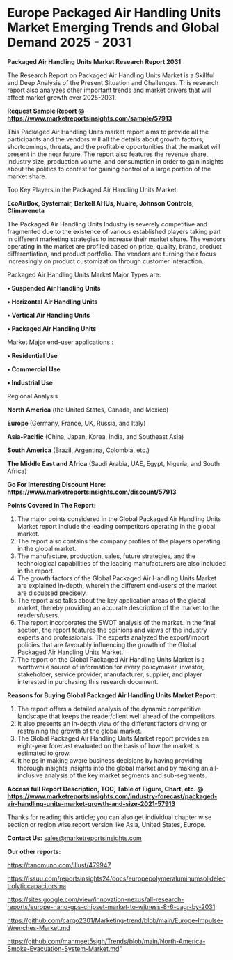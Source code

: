 # Europe Packaged Air Handling Units Market Emerging Trends and Global Demand 2025 - 2031

<strong>Packaged Air Handling Units Market Research Report 2031</strong>

The Research Report on Packaged Air Handling Units Market is a Skillful and Deep Analysis of the Present Situation and Challenges. This research report also analyzes other important trends and market drivers that will affect market growth over 2025-2031.

<strong>Request Sample Report @ <a href=https://www.marketreportsinsights.com/sample/57913>https://www.marketreportsinsights.com/sample/57913</a></strong>

This Packaged Air Handling Units market report aims to provide all the participants and the vendors will all the details about growth factors, shortcomings, threats, and the profitable opportunities that the market will present in the near future. The report also features the revenue share, industry size, production volume, and consumption in order to gain insights about the politics to contest for gaining control of a large portion of the market share.

Top Key Players in the Packaged Air Handling Units Market:

<strong>EcoAirBox, Systemair, Barkell AHUs, Nuaire, Johnson Controls, Climaveneta</strong>

The Packaged Air Handling Units Industry is severely competitive and fragmented due to the existence of various established players taking part in different marketing strategies to increase their market share. The vendors operating in the market are profiled based on price, quality, brand, product differentiation, and product portfolio. The vendors are turning their focus increasingly on product customization through customer interaction.

Packaged Air Handling Units Market Major Types are:

<strong>• Suspended Air Handling Units

• Horizontal Air Handling Units

• Vertical Air Handling Units

• Packaged Air Handling Units</strong>

Market Major end-user applications :

<strong>• Residential Use

• Commercial Use

• Industrial Use</strong>

Regional Analysis

</u><strong><b>North America</b></strong> (the United States, Canada, and Mexico)

<strong><b>Europe </b></strong>(Germany, France, UK, Russia, and Italy)

<strong><b>Asia-Pacific</b></strong> (China, Japan, Korea, India, and Southeast Asia)

<strong><b>South America</b></strong> (Brazil, Argentina, Colombia, etc.)

<strong><b>The Middle East and Africa</b></strong> (Saudi Arabia, UAE, Egypt, Nigeria, and South Africa)

<strong>Go For Interesting Discount Here: <a href=https://www.marketreportsinsights.com/discount/57913>https://www.marketreportsinsights.com/discount/57913</a></strong>

<strong>Points Covered in The Report:</strong>
<ol>
  <li>The major points considered in the Global Packaged Air Handling Units Market report include the leading competitors operating in the global market.</li>
  <li>The report also contains the company profiles of the players operating in the global market.</li>
  <li>The manufacture, production, sales, future strategies, and the technological capabilities of the leading manufacturers are also included in the report.</li>
  <li>The growth factors of the Global Packaged Air Handling Units Market are explained in-depth, wherein the different end-users of the market are discussed precisely.</li>
  <li>The report also talks about the key application areas of the global market, thereby providing an accurate description of the market to the readers/users.</li>
  <li>The report incorporates the SWOT analysis of the market. In the final section, the report features the opinions and views of the industry experts and professionals. The experts analyzed the export/import policies that are favorably influencing the growth of the Global Packaged Air Handling Units Market.</li>
  <li>The report on the Global Packaged Air Handling Units Market is a worthwhile source of information for every policymaker, investor, stakeholder, service provider, manufacturer, supplier, and player interested in purchasing this research document.</li>
</ol>
<strong>Reasons for Buying Global Packaged Air Handling Units Market Report:</strong>

<ol>
  <li>The report offers a detailed analysis of the dynamic competitive landscape that keeps the reader/client well ahead of the competitors.</li>
  <li>It also presents an in-depth view of the different factors driving or restraining the growth of the global market.</li>
  <li>The Global Packaged Air Handling Units Market report provides an eight-year forecast evaluated on the basis of how the market is estimated to grow.</li>
  <li>It helps in making aware business decisions by having providing thorough insights insights into the global market and by making an all-inclusive analysis of the key market segments and sub-segments.</li>
</ol>
<strong>Access full Report Description, TOC, Table of Figure, Chart, etc. @ <a href=https://www.marketreportsinsights.com/industry-forecast/packaged-air-handling-units-market-growth-and-size-2021-57913>https://www.marketreportsinsights.com/industry-forecast/packaged-air-handling-units-market-growth-and-size-2021-57913</a></strong>


Thanks for reading this article; you can also get individual chapter wise section or region wise report version like Asia, United States, Europe.

<strong>Contact Us:</strong>
sales@marketreportsinsights.com

<strong>Our other reports:</strong>

<a href=https://tanomuno.com/illust/479947>https://tanomuno.com/illust/479947</a>

<a href=https://issuu.com/reportsinsights24/docs/europepolymeraluminumsolidelectrolyticcapacitorsma>https://issuu.com/reportsinsights24/docs/europepolymeraluminumsolidelectrolyticcapacitorsma</a>

<a href=https://sites.google.com/view/innovation-nexus/all-research-reports/europe-nano-gps-chipset-market-to-witness-8-6-cagr-by-2031>https://sites.google.com/view/innovation-nexus/all-research-reports/europe-nano-gps-chipset-market-to-witness-8-6-cagr-by-2031</a>

<a href=https://github.com/cargo2301/Marketing-trend/blob/main/Europe-Impulse-Wrenches-Market.md>https://github.com/cargo2301/Marketing-trend/blob/main/Europe-Impulse-Wrenches-Market.md</a>

<a href=https://github.com/manmeet5sigh/Trends/blob/main/North-America-Smoke-Evacuation-System-Market.md>https://github.com/manmeet5sigh/Trends/blob/main/North-America-Smoke-Evacuation-System-Market.md</a>"
